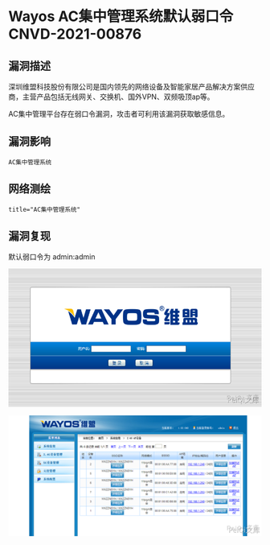# Wayos AC集中管理系统默认弱口令 CNVD-2021-00876

## 漏洞描述

深圳维盟科技股份有限公司是国内领先的网络设备及智能家居产品解决方案供应商，主营产品包括无线网关、交换机、国外VPN、双频吸顶ap等。

AC集中管理平台存在弱口令漏洞，攻击者可利用该漏洞获取敏感信息。

## 漏洞影响

```
AC集中管理系统
```

## 网络测绘

```
title="AC集中管理系统"
```

## 漏洞复现

默认弱口令为 admin:admin

![](images/202202162240238.png)

![](images/202202162240645.png)
